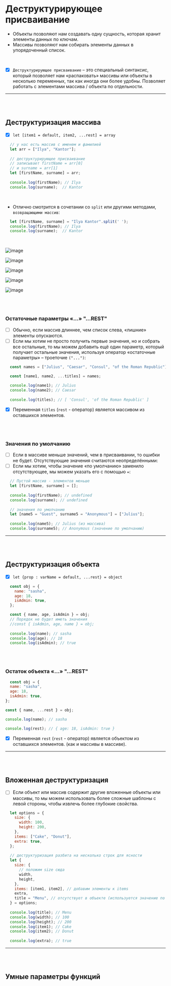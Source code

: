# Деструктурирующее присваивание

+ Объекты позволяют нам создавать одну сущность, которая хранит элементы данных по ключам.
+ Массивы позволяют нам собирать элементы данных в упорядоченный список.

<br>

- [x] `Деструктурирующее присваивание` – это специальный синтаксис, который позволяет нам «распаковать» массивы или объекты в несколько переменных, так как иногда они более удобны. Позволяет работать с элементами массива / объекта по отдельности.

<hr>
<br>
<br>

<h2>Деструктуризация массива</h2>

- [x] `let [item1 = default, item2, ...rest] = array`

```javascript
  // у нас есть массив с именем и фамилией
  let arr = ["Ilya", "Kantor"];
  
  // деструктурирующее присваивание
  // записывает firstName = arr[0]
  // и surname = arr[1]
  let [firstName, surname] = arr;
  
  console.log(firstName); // Ilya
  console.log(surname);  // Kantor
```

<br>

+ Отлично смотрится в сочетании со `split` или другими методами, `возвращающими массив`:

```javascript
  let [firstName, surname] = "Ilya Kantor".split(' ');
  console.log(firstName); // Ilya
  console.log(surname);  // Kantor
```

<br>

![image](https://github.com/acidshotgun/learn-js-vanilla/assets/117285472/3d6cfa9b-7ad1-435a-b486-fd72bec45ccb)

![image](https://github.com/acidshotgun/learn-js-vanilla/assets/117285472/09c330b4-78ab-4faf-b5a2-78140ff359ee)

![image](https://github.com/acidshotgun/learn-js-vanilla/assets/117285472/2b682c84-0509-4063-9996-77a80b372050)

![image](https://github.com/acidshotgun/learn-js-vanilla/assets/117285472/a48aadd7-210f-488b-ba12-f7facdf17167)

![image](https://github.com/acidshotgun/learn-js-vanilla/assets/117285472/a01f2308-e725-4301-875b-4c82ac2e84ae)

<br>
<br>

  <h3>Остаточные параметры «…» "...REST"</h3>

  - [ ] Обычно, если массив длиннее, чем список слева, «лишние» элементы опускаются.
  - [ ] Если мы хотим не просто получить первые значения, но и собрать все остальные, то мы можем добавить ещё один параметр, который получает остальные значения, используя оператор «остаточные параметры» – троеточие `("...")`:

  ```javascript
    const names = ["Julius", "Caesar", "Consul", "of the Roman Republic"];

    const [name1, name2, ...titles] = names;
    
    console.log(name1); // Julius
    console.log(name2); // Caesar
    
    console.log(titles); // [ 'Consul', 'of the Roman Republic' ]
  ```

  - [x] Переменная `titles` (`rest` - оператор) является массивом из оставшихся элементов.

<br>
<br>

  <h3>Значения по умолчанию</h3>

  - [ ] Если в массиве меньше значений, чем в присваивании, то ошибки не будет. Отсутствующие значения считаются неопределёнными:
  - [ ] Если мы хотим, чтобы значение «по умолчанию» заменило отсутствующее, мы можем указать его с помощью `=`:

  ```javascript
    // Пустой массив - элементов меньше
    let [firstName, surname] = [];
    
    console.log(firstName); // undefined
    console.log(surname); // undefined
    
    // значения по умолчанию
    let [name5 = "Guest", surname5 = "Anonymous"] = ["Julius"];
    
    console.log(name5); // Julius (из массива)
    console.log(surname5); // Anonymous (значение по умолчанию)
  ```

<hr>
<br>
<br>

<h2>Деструктуризация объекта</h2>

- [x] `let {prop : varName = default, ...rest} = object` 

```javascript
  const obj = {
    name: "sasha",
    age: 18,
    isAdmin: true,
  };

  const { name, age, isAdmin } = obj;
  // Порядок не будет иметь значения
  //const { isAdmin, age, name } = obj;
  
  console.log(name); // sasha
  console.log(age); // 18
  console.log(isAdmin); // true
```

<br>
<br>

  <h3>Остаток объекта «…» "...REST"</h3>

  ```javascript
    const obj = {
    name: "sasha",
    age: 18,
    isAdmin: true,
  };
  
  const { name, ...rest } = obj;
  
  console.log(name); // sasha
  
  console.log(rest); // { age: 18, isAdmin: true }
  ```
  - [x] Переменная `rest` (`rest` - оператор) является объектом из оставшихся элементов. (как и массивы в массиве).

<hr>
<br>
<br>

<h2>Вложенная деструктуризация</h2>

- [ ] Если объект или массив содержит другие вложенные объекты или массивы, то мы можем использовать более сложные шаблоны с левой стороны, чтобы извлечь более глубокие свойства.

```javascript
  let options = {
    size: {
      width: 100,
      height: 200,
    },
    items: ["Cake", "Donut"],
    extra: true,
  };
  
  // деструктуризация разбита на несколько строк для ясности
  let {
    size: {
      // положим size сюда
      width,
      height,
    },
    items: [item1, item2], // добавим элементы к items
    extra,
    title = "Menu", // отсутствует в объекте (используется значение по умолчанию)
  } = options;
  
  console.log(title); // Menu
  console.log(width); // 100
  console.log(height); // 200
  console.log(item1); // Cake
  console.log(item2); // Donut
  
  console.log(extra); // true
```

<hr>
<br>
<br>

<h2>Умные параметры функций</h2>

